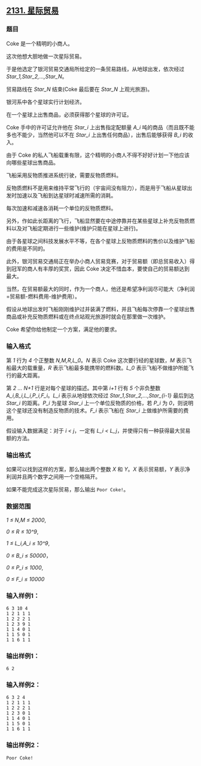 ## [2131. 星际贸易](https://www.acwing.com/problem/content/2133/)

### 题目

Coke 是一个精明的小商人。

这次他想大胆地做一次星际贸易。

于是他选定了银河贸易交通局所给定的一条贸易路线，从地球出发，依次经过 *Star_1,Star_2,…,Star_N*。

贸易路线在 *Star_N* 结束(Coke 最后要在 *Star_N* 上观光旅游)。

银河系中各个星球实行计划经济。

在一个星球上出售商品，必须获得那个星球的许可证。

Coke 手中的许可证允许他在 *Star_i* 上出售指定配额量 *A_i* 吨的商品（而且既不能多也不能少，当然他可以不在 *Star_i* 上出售任何商品），出售后能够获得 *B_i* 的收入。

由于 Coke 的私人飞船载重有限，这个精明的小商人不得不好好计划一下他应该向哪些星球出售商品。

飞船采用反物质推进系统行驶，需要反物质燃料。

反物质燃料不是用来维持平常飞行的（宇宙间没有阻力），而是用于飞船从星球出发时加速以及飞船到达星球时减速所需的消耗。

每次加速和减速各消耗一个单位的反物质燃料。

另外，作如此长距离的飞行，飞船显然要在中途停靠并在某些星球上补充反物质燃料以及对飞船定期进行一些维护(维护只能在星球上进行)。

由于各星球之间科技发展水平不等，在各个星球上反物质燃料的售价以及维护飞船的费用是不同的。

此外，银河贸易交通局正在举办小商人贸易竞赛，对于贸易额（即总贸易收入）得到冠军的商人有丰厚的奖赏，因此 Coke 决定不惜血本，要使自己的贸易额达到最大。

当然，在贸易额最大的同时，作为一个商人，他还是希望净利润尽可能大（净利润=贸易额-燃料费用-维护费用）。

假设从地球出发时飞船刚刚维护过并装满了燃料，并且飞船每次停靠一个星球出售商品或补充反物质燃料或在终点站观光旅游时就会在那里做一次维护。

Coke 希望你给他制定一个方案，满足他的要求。

### 输入格式

第 *1* 行为 *4* 个正整数 *N,M,R,L_0*。*N* 表示 Coke 这次要行经的星球数，*M* 表示飞船最大的载重量，*R* 表示飞船最多能携带的燃料数。*L_0* 表示飞船不做维护所能飞行的最大距离。

第 *2 … N+1* 行是对每个星球的描述。其中第 *i+1* 行有 *5* 个非负整数 *A_i,B_i,L_i,P_i,F_i*。*L_i* 表示从地球依次经过 *Star_1,Star_2,…,Star_{i-1}* 最后到达 *Star_i* 的距离。*P_i* 为星球 *Star_i* 上一个单位反物质的价格，若 *P_i* 为 *0*，则说明这个星球还没有制造反物质的技术。*F_i* 表示飞船在 *Star_i* 上做维护所需要的费用。

假设输入数据满足：对于 *i < j*，一定有 *L_i < L_j*，并使得只有一种获得最大贸易额的方法。

### 输出格式

如果可以找到这样的方案，那么输出两个整数 *X* 和 *Y*。*X* 表示贸易额，*Y* 表示净利润并且两个数字之间用一个空格隔开。

如果不能完成这次星际贸易，那么输出 `Poor Coke!`。

### 数据范围

*1 ≤ N,M ≤ 2000*,

*0 ≤ R ≤ 10^9*,

*1 ≤ L_i,A_i ≤ 10^9*,

*0 ≤ B_i ≤ 50000*，

*0 ≤ P_i ≤ 1000*,

*0 ≤ F_i ≤ 10000*

### 输入样例1：

```
6 3 10 4
1 2 1 1 1
1 2 2 2 1
1 2 3 9 1
1 1 4 0 1
1 1 5 0 1
1 1 6 1 1
```

### 输出样例1：

```
6 2
```

### 输入样例2：

```
6 3 2 4
1 2 1 1 1
1 2 2 2 1
1 2 3 0 1
1 1 4 0 1
1 1 5 0 1
1 1 6 1 1
```

### 输出样例2：

```
Poor Coke!
```
